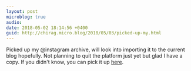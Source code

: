 ```yaml
---
layout: post
microblog: true
audio: 
date: 2018-05-02 18:14:56 +0400
guid: http://chirag.micro.blog/2018/05/03/picked-up-my.html
---
```

Picked up my @instagram archive, will look into importing it to the current blog hopefully. Not planning to quit the platform just yet but glad I have a copy. If you didn't know, you can pick it up [here](https://instagram.com/download/request). 
